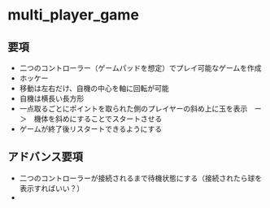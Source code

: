 # multi_player_game

## 要項
* 二つのコントローラー（ゲームパッドを想定）でプレイ可能なゲームを作成
* ホッケー
* 移動は左右だけ、自機の中心を軸に回転が可能
* 自機は横長い長方形
* 一点取るごとにポイントを取られた側のプレイヤーの斜め上に玉を表示　ー＞　機体を斜めにすることでスタートさせる
* ゲームが終了後リスタートできるようにする


## アドバンス要項
* 二つのコントローラーが接続されるまで待機状態にする（接続されたら球を表示すればいい？）
* 
